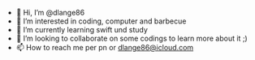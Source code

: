 - 👋 Hi, I’m @dlange86
- 👀 I’m interested in coding, computer and barbecue
- 🌱 I’m currently learning swift und study
- 💞️ I’m looking to collaborate on some codings to learn more about it ;) 
- 📫 How to reach me per pn or dlange86@icloud.com

<!---
dlange86/dlange86 is a ✨ special ✨ repository because its `README.md` (this file) appears on your GitHub profile.
You can click the Preview link to take a look at your changes.
--->
